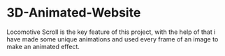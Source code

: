 # 3D-Animated-Website
Locomotive Scroll is the key feature of this project, with the help of that i have made some unique animations and used every frame of an image to make an animated effect.
